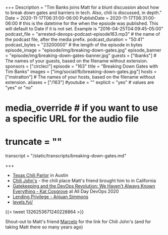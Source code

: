 +++
Description = "Tim Banks joins Matt for a blunt discussion about how to break down gates and barriers in tech. Also, chili is discussed, in depth."
Date = 2020-11-17T06:31:00-06:00
PublishDate = 2020-11-17T06:31:00-06:00 # this is the datetime for the when the epsiode was published. This will default to Date if it is not set. Example is "2016-04-25T04:09:45-05:00"
podcast_file = "arrested-devops-podcast-episode163.mp3" # the name of the podcast file, after the media prefix.
podcast_duration = "50:41"
podcast_bytes = "23200000" # the length of the episode in bytes
episode_image = "episode/img/breaking-down-gates.jpg"
episode_banner = "episode/img/breaking-down-gates-banner.jpg"
guests = ["tbanks"] # The names of your guests, based on the filename without extension.
sponsors = ["circleci"]
episode = "163"
title = "Breaking Down Gates with Tim Banks"
images = ["img/social/fb/breaking-down-gates.jpg"]
hosts = ["mstratton"] # The names of your hosts, based on the filename without extension.
aliases = ["/163"]
#youtube = ""
explicit = "yes" # values are "yes" or "no"
# media_override # if you want to use a specific URL for the audio file
# truncate = ""
transcript = "/static/transcripts/breaking-down-gates.md"

+++

- [Texas Chili Parlor](https://www.yelp.com/biz/texas-chili-parlor-austin) in Austin
- [Chili John's](https://www.youtube.com/watch?v=GuVIoHUxCfk) - the chili place Matt's friend brought him to in California
- [Gatekeeping and the DevOps Revolution: We Haven't Always Known Everything - Kat Cosgrove](https://youtu.be/OKO4n0HThT8) at All Day DevOps 2020
- [Lending Privilege - Anjuan Simmons](https://anjuansimmons.com/talks/lending-privilege/)
- [levels.fyi/](https://www.levels.fyi/)

{{< tweet 1326253671240228864 >}}

Shout-out to Matt's friend [Marcelo](https://twitter.com/MTeson) for the link for Chili John's (and for taking Matt there so many years ago)
